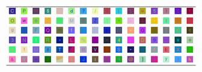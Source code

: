 <table>
<tr>
<td><img src="43.gif"></td>
<td><img src="50.gif"></td>
<td><img src="48.gif"></td>
<td><img src="24.gif"></td>
<td><img src="3E.gif"></td>
<td><img src="64.gif"></td>
<td><img src="37.gif"></td>
<td><img src="2F.gif"></td>
<td><img src="7A.gif"></td>
<td><img src="28.gif"></td>
<td><img src="7D.gif"></td>
<td><img src="75.gif"></td>
<td><img src="35.gif"></td>
<td><img src="29.gif"></td>
<td><img src="7B.gif"></td>
<td><img src="72.gif"></td>
</tr>
<tr>
<td><img src="4F.gif"></td>
<td><img src="77.gif"></td>
<td><img src="6F.gif"></td>
<td><img src="2E.gif"></td>
<td><img src="6E.gif"></td>
<td><img src="4D.gif"></td>
<td><img src="38.gif"></td>
<td><img src="5A.gif"></td>
<td><img src="3F.gif"></td>
<td><img src="22.gif"></td>
<td><img src="62.gif"></td>
<td><img src="3B.gif"></td>
<td><img src="2C.gif"></td>
<td><img src="49.gif"></td>
<td><img src="70.gif"></td>
<td><img src="63.gif"></td>
</tr>
<tr>
<td><img src="67.gif"></td>
<td><img src="gr1.gif"></td>
<td><img src="46.gif"></td>
<td><img src="51.gif"></td>
<td><img src="6D.gif"></td>
<td><img src="66.gif"></td>
<td><img src="27.gif"></td>
<td><img src="60.gif"></td>
<td><img src="6B.gif"></td>
<td><img src="57.gif"></td>
<td><img src="3C.gif"></td>
<td><img src="47.gif"></td>
<td><img src="69.gif"></td>
<td><img src="5B.gif"></td>
<td><img src="30.gif"></td>
<td><img src="36.gif"></td>
</tr>
<tr>
<td><img src="33.gif"></td>
<td><img src="4E.gif"></td>
<td><img src="6C.gif"></td>
<td><img src="52.gif"></td>
<td><img src="2D.gif"></td>
<td><img src="4C.gif"></td>
<td><img src="25.gif"></td>
<td><img src="5F.gif"></td>
<td><img src="3D.gif"></td>
<td><img src="34.gif"></td>
<td><img src="6A.gif"></td>
<td><img src="44.gif"></td>
<td><img src="39.gif"></td>
<td><img src="7E.gif"></td>
<td><img src="76.gif"></td>
<td><img src="65.gif"></td>
</tr>
<tr>
<td><img src="2B.gif"></td>
<td><img src="21.gif"></td>
<td><img src="55.gif"></td>
<td><img src="23.gif"></td>
<td><img src="54.gif"></td>
<td><img src="gr2.gif"></td>
<td><img src="42.gif"></td>
<td><img src="56.gif"></td>
<td><img src="7C.gif"></td>
<td><img src="53.gif"></td>
<td><img src="2A.gif"></td>
<td><img src="61.gif"></td>
<td><img src="41.gif"></td>
<td><img src="45.gif"></td>
<td><img src="58.gif"></td>
<td><img src="3A.gif"></td>
</tr>
<tr>
<td><img src="26.gif"></td>
<td><img src="59.gif"></td>
<td><img src="5E.gif"></td>
<td><img src="32.gif"></td>
<td><img src="gr3.gif"></td>
<td><img src="73.gif"></td>
<td><img src="4A.gif"></td>
<td><img src="74.gif"></td>
<td><img src="4B.gif"></td>
<td><img src="71.gif"></td>
<td><img src="40.gif"></td>
<td><img src="5D.gif"></td>
<td><img src="78.gif"></td>
<td><img src="79.gif"></td>
<td><img src="31.gif"></td>
<td><img src="68.gif"></td>
</tr>
</table>
